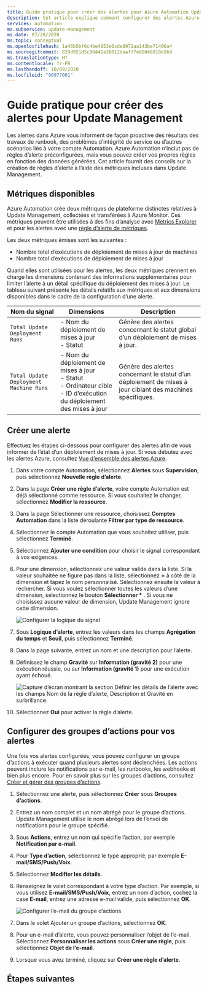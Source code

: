 ```yaml
---
title: Guide pratique pour créer des alertes pour Azure Automation Update Management
description: Cet article explique comment configurer des alertes Azure vous informant de l’état des évaluations ou déploiements de mises à jour.
services: automation
ms.subservice: update-management
ms.date: 07/28/2020
ms.topic: conceptual
ms.openlocfilehash: 1a46b5bf6c4be4953e6cde9972aa143be71406a4
ms.sourcegitcommit: 829d951d5c90442a38012daaf77e86046018e5b9
ms.translationtype: HT
ms.contentlocale: fr-FR
ms.lasthandoff: 10/09/2020
ms.locfileid: "90977001"
---
```

# <a name="how-to-create-alerts-for-update-management"></a>Guide pratique pour créer des alertes pour Update Management

Les alertes dans Azure vous informent de façon proactive des résultats des travaux de runbook, des problèmes d’intégrité de service ou d’autres scénarios liés à votre compte Automation. Azure Automation n’inclut pas de règles d’alerte préconfigurées, mais vous pouvez créer vos propres règles en fonction des données générées. Cet article fournit des conseils sur la création de règles d’alerte à l’aide des métriques incluses dans Update Management.

## <a name="available-metrics"></a>Métriques disponibles

Azure Automation crée deux métriques de plateforme distinctes relatives à Update Management, collectées et transférées à Azure Monitor. Ces métriques peuvent être utilisées à des fins d’analyse avec [Metrics Explorer](../../azure-monitor/platform/metrics-charts.md) et pour les alertes avec une [règle d’alerte de métriques](../../azure-monitor/platform/alerts-metric.md).

Les deux métriques émises sont les suivantes :

* Nombre total d’exécutions de déploiement de mises à jour de machines
* Nombre total d’exécutions de déploiement de mises à jour

Quand elles sont utilisées pour les alertes, les deux métriques prennent en charge les dimensions contenant des informations supplémentaires pour limiter l’alerte à un détail spécifique du déploiement des mises à jour. Le tableau suivant présente les détails relatifs aux métriques et aux dimensions disponibles dans le cadre de la configuration d’une alerte.

|Nom du signal|Dimensions|Description
|---|---|---|
|`Total Update Deployment Runs`|- Nom du déploiement de mises à jour<br>- Statut | Génère des alertes concernant le statut global d’un déploiement de mises à jour.|
|`Total Update Deployment Machine Runs`|- Nom du déploiement de mises à jour</br>- Statut</br>- Ordinateur cible</br>- ID d’exécution du déploiement des mises à jour    |Génère des alertes concernant le statut d’un déploiement de mises à jour ciblant des machines spécifiques.|

## <a name="create-alert"></a>Créer une alerte

Effectuez les étapes ci-dessous pour configurer des alertes afin de vous informer de l’état d’un déploiement de mises à jour. Si vous débutez avec les alertes Azure, consultez [Vue d’ensemble des alertes Azure](../../azure-monitor/platform/alerts-overview.md).

1. Dans votre compte Automation, sélectionnez **Alertes** sous **Supervision**, puis sélectionnez **Nouvelle règle d’alerte**.

2. Dans la page **Créer une règle d’alerte**, votre compte Automation est déjà sélectionné comme ressource. Si vous souhaitez le changer, sélectionnez **Modifier la ressource**.

3. Dans la page Sélectionner une ressource, choisissez **Comptes Automation** dans la liste déroulante **Filtrer par type de ressource**.

4. Sélectionnez le compte Automation que vous souhaitez utiliser, puis sélectionnez **Terminé**.

5. Sélectionnez **Ajouter une condition** pour choisir le signal correspondant à vos exigences.

6. Pour une dimension, sélectionnez une valeur valide dans la liste. Si la valeur souhaitée ne figure pas dans la liste, sélectionnez **\+** à côté de la dimension et tapez le nom personnalisé. Sélectionnez ensuite la valeur à rechercher. Si vous voulez sélectionner toutes les valeurs d’une dimension, sélectionnez le bouton **Sélectionner \*** . Si vous ne choisissez aucune valeur de dimension, Update Management ignore cette dimension.

    ![Configurer la logique du signal](./media/update-mgmt-manage-updates-for-vm/signal-logic.png)

7. Sous **Logique d’alerte**, entrez les valeurs dans les champs **Agrégation du temps** et **Seuil**, puis sélectionnez **Terminé**.

8. Dans la page suivante, entrez un nom et une description pour l’alerte.

9. Définissez le champ **Gravité** sur **Information (gravité 2)** pour une exécution réussie, ou sur **Information (gravité 1)** pour une exécution ayant échoué.

    ![Capture d’écran montrant la section Définir les détails de l’alerte avec les champs Nom de la règle d’alerte, Description et Gravité en surbrillance.](./media/update-mgmt-manage-updates-for-vm/define-alert-details.png)

10. Sélectionnez **Oui** pour activer la règle d’alerte.

## <a name="configure-action-groups-for-your-alerts"></a>Configurer des groupes d’actions pour vos alertes

Une fois vos alertes configurées, vous pouvez configurer un groupe d’actions à exécuter quand plusieurs alertes sont déclenchées. Les actions peuvent inclure les notifications par e-mail, les runbooks, les webhooks et bien plus encore. Pour en savoir plus sur les groupes d’actions, consultez [Créer et gérer des groupes d’actions](../../azure-monitor/platform/action-groups.md).

1. Sélectionnez une alerte, puis sélectionnez **Créer** sous **Groupes d’actions**.

2. Entrez un nom complet et un nom abrégé pour le groupe d’actions. Update Management utilise le nom abrégé lors de l’envoi de notifications pour le groupe spécifié.

3. Sous **Actions**, entrez un nom qui spécifie l’action, par exemple **Notification par e-mail**.

4. Pour **Type d’action**, sélectionnez le type approprié, par exemple **E-mail/SMS/Push/Voix**.

5. Sélectionnez **Modifier les détails**.

6. Renseignez le volet correspondant à votre type d’action. Par exemple, si vous utilisez **E-mail/SMS/Push/Voix**, entrez un nom d’action, cochez la case **E-mail**, entrez une adresse e-mail valide, puis sélectionnez **OK**.

    ![Configurer l’e-mail du groupe d’actions](./media/update-mgmt-manage-updates-for-vm/configure-email-action-group.png)

7. Dans le volet Ajouter un groupe d’actions, sélectionnez **OK**.

8. Pour un e-mail d’alerte, vous pouvez personnaliser l’objet de l’e-mail. Sélectionnez **Personnaliser les actions** sous **Créer une règle**, puis sélectionnez **Objet de l’e-mail**.

9. Lorsque vous avez terminé, cliquez sur **Créer une règle d’alerte**.

## <a name="next-steps"></a>Étapes suivantes

